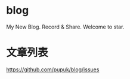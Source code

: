 # blog
My New Blog. Record &amp; Share. Welcome to star.

# 文章列表
https://github.com/pupuk/blog/issues
